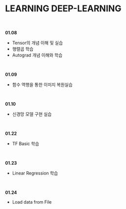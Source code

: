 LEARNING DEEP-LEARNING
========================

<br/><br/>
**01.08**
- Tensor의 개념 이해 및 실습
- 행렬곱 학습
- Autograd 개념 이해와 학습

<br/>

**01.09**
- 함수 역행을 통한 이미지 복원실습

<br/>

**01.10**
- 신경망 모델 구현 실습

<br/>

**01.22**
- TF Basic 학습

<br/>

**01.23**
- Linear Regression 학습

<br/>

**01.24**
- Load data from File
